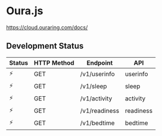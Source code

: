 # Oura.js

https://cloud.ouraring.com/docs/

## Development Status

Status | HTTP Method | Endpoint | API
--- | --- | --- | ---
⚡ | GET | /v1/userinfo | userinfo
⚡ | GET | /v1/sleep | sleep
⚡ | GET | /v1/activity | activity
⚡ | GET | /v1/readiness | readiness
⚡ | GET | /v1/bedtime | bedtime

